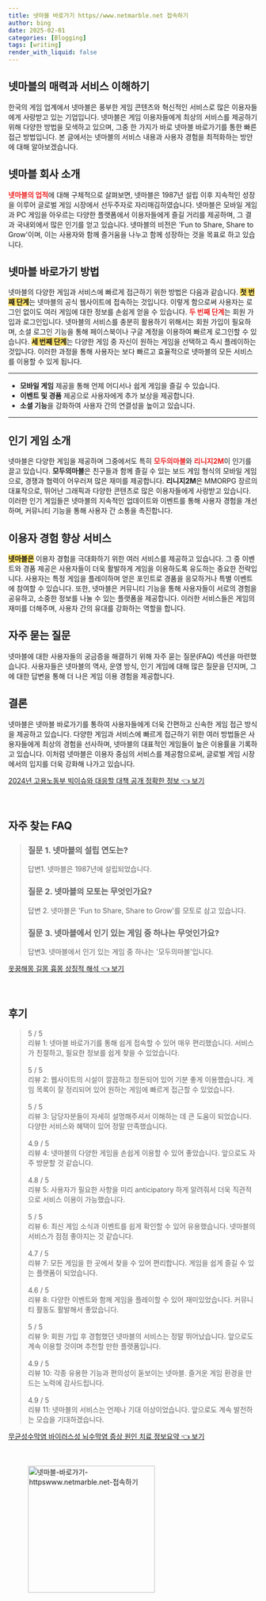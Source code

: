 ```yaml
---
title: 넷마블 바로가기 https//www.netmarble.net 접속하기
author: bing
date: 2025-02-01
categories: [Blogging]
tags: [writing]
render_with_liquid: false
---
```



<h2 id='넷마블의 매력과 서비스 이해하기'>넷마블의 매력과 서비스 이해하기</h2>

<p>한국의 게임 업계에서 넷마블은 풍부한 게임 콘텐츠와 혁신적인 서비스로 많은 이용자들에게 사랑받고 있는 기업입니다. 넷마블은 게임 이용자들에게 최상의 서비스를 제공하기 위해 다양한 방법을 모색하고 있으며, 그중 한 가지가 바로 넷마블 바로가기를 통한 빠른 접근 방법입니다. 본 글에서는 넷마블의 서비스 내용과 사용자 경험을 최적화하는 방안에 대해 알아보겠습니다.</p>

<h2 id='넷마블 회사 소개'>넷마블 회사 소개</h2>

<p><b><span style="color: #ee2323;">넷마블의 업적</span></b>에 대해 구체적으로 살펴보면, 넷마블은 1987년 설립 이후 지속적인 성장을 이루어 글로벌 게임 시장에서 선두주자로 자리매김하였습니다. 넷마블은 모바일 게임과 PC 게임을 아우르는 다양한 플랫폼에서 이용자들에게 즐길 거리를 제공하며, 그 결과 국내외에서 많은 인기를 얻고 있습니다. 넷마블의 비전은 'Fun to Share, Share to Grow'이며, 이는 사용자와 함께 즐거움을 나누고 함께 성장하는 것을 목표로 하고 있습니다.</p>

<h2 id='넷마블 바로가기 방법'>넷마블 바로가기 방법</h2>

<p>넷마블의 다양한 게임과 서비스에 빠르게 접근하기 위한 방법은 다음과 같습니다. <b><span style="background-color: #ffe066;">첫 번째 단계</span></b>는 넷마블의 공식 웹사이트에 접속하는 것입니다. 이렇게 함으로써 사용자는 로그인 없이도 여러 게임에 대한 정보를 손쉽게 얻을 수 있습니다. <b><span style="color: #ee2323;">두 번째 단계</span></b>는 회원 가입과 로그인입니다. 넷마블의 서비스를 충분히 활용하기 위해서는 회원 가입이 필요하며, 소셜 로그인 기능을 통해 페이스북이나 구글 계정을 이용하여 빠르게 로그인할 수 있습니다. <b><span style="background-color: #ffe066;">세 번째 단계</span></b>는 다양한 게임 중 자신이 원하는 게임을 선택하고 즉시 플레이하는 것입니다. 이러한 과정을 통해 사용자는 보다 빠르고 효율적으로 넷마블의 모든 서비스를 이용할 수 있게 됩니다.</p>

<hr />

<ul>
    <li><b>모바일 게임</b> 제공을 통해 언제 어디서나 쉽게 게임을 즐길 수 있습니다.</li>
    <li><b>이벤트 및 경품</b> 제공으로 사용자에게 추가 보상을 제공합니다.</li>
    <li><b>소셜 기능</b>을 강화하여 사용자 간의 연결성을 높이고 있습니다.</li>
</ul>

<hr />

<h2 id='인기 게임 소개'>인기 게임 소개</h2>

<p>넷마블은 다양한 게임을 제공하며 그중에서도 특히 <b><span style="color: #ee2323;">모두의마블</span></b>와 <b><span style="color: #ee2323;">리니지2M</span></b>이 인기를 끌고 있습니다. <b>모두의마블</b>은 친구들과 함께 즐길 수 있는 보드 게임 형식의 모바일 게임으로, 경쟁과 협력이 어우러져 많은 재미를 제공합니다. <b>리니지2M</b>은 MMORPG 장르의 대표작으로, 뛰어난 그래픽과 다양한 콘텐츠로 많은 이용자들에게 사랑받고 있습니다. 이러한 인기 게임들은 넷마블의 지속적인 업데이트와 이벤트를 통해 사용자 경험을 개선하며, 커뮤니티 기능을 통해 사용자 간 소통을 촉진합니다.</p>

<h2 id='이용자 경험 향상 서비스'>이용자 경험 향상 서비스</h2>

<p><b><span style="background-color: #ffe066;">넷마블은</span></b> 이용자 경험을 극대화하기 위한 여러 서비스를 제공하고 있습니다. 그 중 이벤트와 경품 제공은 사용자들이 더욱 활발하게 게임을 이용하도록 유도하는 중요한 전략입니다. 사용자는 특정 게임을 플레이하며 얻은 포인트로 경품을 응모하거나 특별 이벤트에 참여할 수 있습니다. 또한, 넷마블은 커뮤니티 기능을 통해 사용자들이 서로의 경험을 공유하고, 소중한 정보를 나눌 수 있는 플랫폼을 제공합니다. 이러한 서비스들은 게임의 재미를 더해주며, 사용자 간의 유대를 강화하는 역할을 합니다.</p>

<h2 id='자주 묻는 질문'>자주 묻는 질문</h2>

<p>넷마블에 대한 사용자들의 궁금증을 해결하기 위해 자주 묻는 질문(FAQ) 섹션을 마련했습니다. 사용자들은 넷마블의 역사, 운영 방식, 인기 게임에 대해 많은 질문을 던지며, 그에 대한 답변을 통해 더 나은 게임 이용 경험을 제공합니다.</p>

<h2 id='결론'>결론</h2>

<p>넷마블은 넷마블 바로가기를 통하여 사용자들에게 더욱 간편하고 신속한 게임 접근 방식을 제공하고 있습니다. 다양한 게임과 서비스에 빠르게 접근하기 위한 여러 방법들은 사용자들에게 최상의 경험을 선사하며, 넷마블의 대표적인 게임들이 높은 이용률을 기록하고 있습니다. 이처럼 넷마블은 이용자 중심의 서비스를 제공함으로써, 글로벌 게임 시장에서의 입지를 더욱 강화해 나가고 있습니다.</p>


<p><a class="click-button" title="2024년 고용노동부 빅이슈와 대응할 대책 공개 정확한 정보" href="https://blackassets.github.io/posts/2024%EB%85%84-%EA%B3%A0%EC%9A%A9%EB%85%B8%EB%8F%99%EB%B6%80-%EB%B9%85%EC%9D%B4%EC%8A%88%EC%99%80-%EB%8C%80%EC%9D%91%ED%95%A0-%EB%8C%80%EC%B1%85-%EA%B3%B5%EA%B0%9C-%EC%A0%95%ED%99%95%ED%95%9C-%EC%A0%95%EB%B3%B4/" rel="dofollow">2024년 고용노동부 빅이슈와 대응할 대책 공개 정확한 정보 👈 보기</a></p><br>
<h2 id='자주_찾는_FAQ'>자주 찾는 FAQ</h2>
<div itemscope="" itemtype="https://schema.org/FAQPage"> 
<blockquote> 
<div itemscope="" itemprop="mainEntity" itemtype="https://schema.org/Question"> 
<h3 itemprop="name">질문 1. 넷마블의 설립 연도는?</h3> 
<div itemscope="" itemprop="acceptedAnswer" itemtype="https://schema.org/Answer"> 
<span itemprop="text"> 
<p>답변1. 넷마블은 1987년에 설립되었습니다.</p> 
</span> 
</div> 
</div> 
<div itemscope="" itemprop="mainEntity" itemtype="https://schema.org/Question"> 
<h3 itemprop="name">질문 2. 넷마블의 모토는 무엇인가요?</h3> 
<div itemscope="" itemprop="acceptedAnswer" itemtype="https://schema.org/Answer"> 
<span itemprop="text"> 
<p>답변 2. 넷마블은 'Fun to Share, Share to Grow'를 모토로 삼고 있습니다.</p> 
</span> 
</div> 
</div> 
<div itemscope="" itemprop="mainEntity" itemtype="https://schema.org/Question"> 
<h3 itemprop="name">질문 3. 넷마블에서 인기 있는 게임 중 하나는 무엇인가요?</h3> 
<div itemscope="" itemprop="acceptedAnswer" itemtype="https://schema.org/Answer"> 
<span itemprop="text"> 
<p>답변3. 넷마블에서 인기 있는 게임 중 하나는 '모두의마블'입니다.</p> 
</span> 
</div> 
</div> 
</blockquote> 
</div>
<p><a class="click-button" title="옷꿈해몽 길몽 흉몽 상징적 해석" href="https://blackassets.github.io/posts/%EC%98%B7%EA%BF%88%ED%95%B4%EB%AA%BD-%EA%B8%B8%EB%AA%BD-%ED%9D%89%EB%AA%BD-%EC%83%81%EC%A7%95%EC%A0%81-%ED%95%B4%EC%84%9D/" rel="dofollow">옷꿈해몽 길몽 흉몽 상징적 해석 👈 보기</a></p><br>
<h2 id='후기'>후기</h2>
<div itemscope itemtype="https://schema.org/Product">
  <blockquote>
  <div itemprop="review" itemscope itemtype="https://schema.org/Review">
      <div itemprop="reviewRating" itemscope itemtype="https://schema.org/Rating"> <span itemprop="ratingValue">5</span> / <span itemprop="bestRating">5</span> </div>
      <span itemprop="reviewBody">리뷰 1: 넷마블 바로가기를 통해 쉽게 접속할 수 있어 매우 편리했습니다. 서비스가 친절하고, 필요한 정보를 쉽게 찾을 수 있었습니다.</span>
  </div>
  <br>
  <div itemprop="review" itemscope itemtype="https://schema.org/Review">
      <div itemprop="reviewRating" itemscope itemtype="https://schema.org/Rating"> <span itemprop="ratingValue">5</span> / <span itemprop="bestRating">5</span> </div>
      <span itemprop="reviewBody">리뷰 2: 웹사이트의 시설이 깔끔하고 정돈되어 있어 기분 좋게 이용했습니다. 게임 목록이 잘 정리되어 있어 원하는 게임에 빠르게 접근할 수 있었습니다.</span>
  </div>
  <br>
  <div itemprop="review" itemscope itemtype="https://schema.org/Review">
      <div itemprop="reviewRating" itemscope itemtype="https://schema.org/Rating"> <span itemprop="ratingValue">5</span> / <span itemprop="bestRating">5</span> </div>
      <span itemprop="reviewBody">리뷰 3: 담당자분들이 자세히 설명해주셔서 이해하는 데 큰 도움이 되었습니다. 다양한 서비스와 혜택이 있어 정말 만족했습니다.</span>
  </div>
  <br>
  <div itemprop="review" itemscope itemtype="https://schema.org/Review">
      <div itemprop="reviewRating" itemscope itemtype="https://schema.org/Rating"> <span itemprop="ratingValue">4.9</span> / <span itemprop="bestRating">5</span> </div>
      <span itemprop="reviewBody">리뷰 4: 넷마블의 다양한 게임을 손쉽게 이용할 수 있어 좋았습니다. 앞으로도 자주 방문할 것 같습니다.</span>
  </div>
  <br>
  <div itemprop="review" itemscope itemtype="https://schema.org/Review">
      <div itemprop="reviewRating" itemscope itemtype="https://schema.org/Rating"> <span itemprop="ratingValue">4.8</span> / <span itemprop="bestRating">5</span> </div>
      <span itemprop="reviewBody">리뷰 5: 사용자가 필요한 사항을 미리 anticipatory 하게 알려줘서 더욱 직관적으로 서비스 이용이 가능했습니다.</span>
  </div>
  <br>
  <div itemprop="review" itemscope itemtype="https://schema.org/Review">
      <div itemprop="reviewRating" itemscope itemtype="https://schema.org/Rating"> <span itemprop="ratingValue">5</span> / <span itemprop="bestRating">5</span> </div>
      <span itemprop="reviewBody">리뷰 6: 최신 게임 소식과 이벤트를 쉽게 확인할 수 있어 유용했습니다. 넷마블의 서비스가 점점 좋아지는 것 같습니다.</span>
  </div>
  <br>
  <div itemprop="review" itemscope itemtype="https://schema.org/Review">
      <div itemprop="reviewRating" itemscope itemtype="https://schema.org/Rating"> <span itemprop="ratingValue">4.7</span> / <span itemprop="bestRating">5</span> </div>
      <span itemprop="reviewBody">리뷰 7: 모든 게임을 한 곳에서 찾을 수 있어 편리합니다. 게임을 쉽게 즐길 수 있는 플랫폼이 되었습니다.</span>
  </div>
  <br>
  <div itemprop="review" itemscope itemtype="https://schema.org/Review">
      <div itemprop="reviewRating" itemscope itemtype="https://schema.org/Rating"> <span itemprop="ratingValue">4.6</span> / <span itemprop="bestRating">5</span> </div>
      <span itemprop="reviewBody">리뷰 8: 다양한 이벤트와 함께 게임을 플레이할 수 있어 재미있었습니다. 커뮤니티 활동도 활발해서 좋았습니다.</span>
  </div>
  <br>
  <div itemprop="review" itemscope itemtype="https://schema.org/Review">
      <div itemprop="reviewRating" itemscope itemtype="https://schema.org/Rating"> <span itemprop="ratingValue">5</span> / <span itemprop="bestRating">5</span> </div>
      <span itemprop="reviewBody">리뷰 9: 회원 가입 후 경험했던 넷마블의 서비스는 정말 뛰어났습니다. 앞으로도 계속 이용할 것이며 추천할 만한 플랫폼입니다.</span>
  </div>
  <br>
  <div itemprop="review" itemscope itemtype="https://schema.org/Review">
      <div itemprop="reviewRating" itemscope itemtype="https://schema.org/Rating"> <span itemprop="ratingValue">4.9</span> / <span itemprop="bestRating">5</span> </div>
      <span itemprop="reviewBody">리뷰 10: 각종 유용한 기능과 편의성이 돋보이는 넷마블. 즐거운 게임 환경을 만드는 노력에 감사드립니다.</span>
  </div>
  <br>
  <div itemprop="review" itemscope itemtype="https://schema.org/Review">
      <div itemprop="reviewRating" itemscope itemtype="https://schema.org/Rating"> <span itemprop="ratingValue">4.9</span> / <span itemprop="bestRating">5</span> </div>
      <span itemprop="reviewBody">리뷰 11: 넷마블의 서비스는 언제나 기대 이상이었습니다. 앞으로도 계속 발전하는 모습을 기대하겠습니다.</span>
  </div>
  </blockquote>
</div>
<p><a class="click-button" title="무균성수막염 바이러스성 뇌수막염 증상 원인 치료 정보요약" href="https://blackassets.github.io/posts/%EB%AC%B4%EA%B7%A0%EC%84%B1%EC%88%98%EB%A7%89%EC%97%BC-%EB%B0%94%EC%9D%B4%EB%9F%AC%EC%8A%A4%EC%84%B1-%EB%87%8C%EC%88%98%EB%A7%89%EC%97%BC-%EC%A6%9D%EC%83%81-%EC%9B%90%EC%9D%B8-%EC%B9%98%EB%A3%8C-%EC%A0%95%EB%B3%B4%EC%9A%94%EC%95%BD/" rel="dofollow">무균성수막염 바이러스성 뇌수막염 증상 원인 치료 정보요약 👈 보기</a></p><br>
<figure class="image"><img src="https://blackassets.github.io/assets/img/thumbnail/넷마블-바로가기-httpswww.netmarble.net-접속하기.webp" alt="넷마블-바로가기-httpswww.netmarble.net-접속하기" width="256" height="256"></figure>